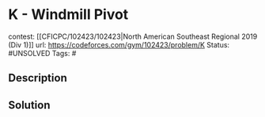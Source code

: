 # K - Windmill Pivot

contest: [[CFICPC/102423/102423|North American Southeast Regional 2019 (Div 1)]]
url: https://codeforces.com/gym/102423/problem/K
Status: #UNSOLVED
Tags: #

## Description

## Solution


